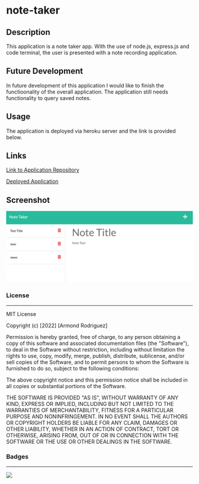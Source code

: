 # note-taker

## Description

This application is a note taker app. With the use of node.js, express.js and code terminal, the user is presented with a note recording application.

##  Future Development

In future development of this application I would like to finish the functioonality of the overall application. The application still needs functionality to query saved notes.

##  Usage 

The application is deployed via heroku server and the link is provided below.


## Links

[Link to Application Repository](https://github.com/ArmondR/note-taker)

[Deployed Application](https://arcane-wave-43881.herokuapp.com/)

## Screenshot

![Application](note-taker-scrnsht.png)


### License

______

MIT License

Copyright (c) [2022] [Armond Rodriguez]

Permission is hereby granted, free of charge, to any person obtaining a copy
of this software and associated documentation files (the "Software"), to deal
in the Software without restriction, including without limitation the rights
to use, copy, modify, merge, publish, distribute, sublicense, and/or sell
copies of the Software, and to permit persons to whom the Software is
furnished to do so, subject to the following conditions:

The above copyright notice and this permission notice shall be included in all
copies or substantial portions of the Software.

THE SOFTWARE IS PROVIDED "AS IS", WITHOUT WARRANTY OF ANY KIND, EXPRESS OR
IMPLIED, INCLUDING BUT NOT LIMITED TO THE WARRANTIES OF MERCHANTABILITY,
FITNESS FOR A PARTICULAR PURPOSE AND NONINFRINGEMENT. IN NO EVENT SHALL THE
AUTHORS OR COPYRIGHT HOLDERS BE LIABLE FOR ANY CLAIM, DAMAGES OR OTHER
LIABILITY, WHETHER IN AN ACTION OF CONTRACT, TORT OR OTHERWISE, ARISING FROM,
OUT OF OR IN CONNECTION WITH THE SOFTWARE OR THE USE OR OTHER DEALINGS IN THE
SOFTWARE.

### Badges

____

![](https://img.shields.io/badge/license-MIT-green)